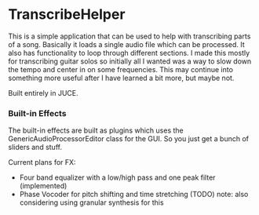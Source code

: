 # TranscribeHelper

This is a simple application that can be used to help with transcribing parts of a song. Basically it loads a single audio file which can be processed. It also has functionality to loop through different sections. I made this mostly for transcribing guitar solos so initially all I wanted was a way to slow down the tempo and center in on some frequencies. This may continue into something more useful after I have learned a bit more, but maybe not.

Built entirely in JUCE.

### Built-in Effects

The built-in effects are built as plugins which uses the GenericAudioProcessorEditor class for the GUI. So you just get a bunch of sliders and stuff.

Current plans for FX:

* Four band equalizer with a low/high pass and one peak filter (implemented)
* Phase Vocoder for pitch shifting and time stretching (TODO) note: also considering using granular synthesis for this



